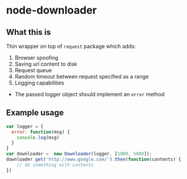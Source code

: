 # node-downloader

## What this is
Thin wrapper on top of `request` package which adds:

 1. Browser spoofing
 1. Saving url content to disk
 1. Request queue
 1. Random timeout between request specified as a range
 1. Logging capabilities
   - The passed logger object should implement an `error` method

## Example usage

```js
var logger = {
  error: function(msg) {
    console.log(msg)
  }
}
var downloader =  new Downloader(logger, [1000, 5000]);
downloader.get('http://www.google.com/').then(function(contents) {
    // do something with contents
})
```